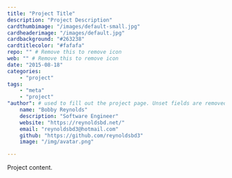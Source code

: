 ```yaml
---
title: "Project Title"
description: "Project Description"
cardthumbimage: "/images/default-small.jpg"
cardheaderimage: "/images/default.jpg"
cardbackground: "#263238"
cardtitlecolor: "#fafafa"
repo: "" # Remove this to remove icon
web: "" # Remove this to remove icon
date: "2015-08-18"
categories:
    - "project"
tags:
    - "meta"
    - "project"
"author": # used to fill out the project page. Unset fields are removed from page
    name: "Bobby Reynolds"
    description: "Software Engineer"
    website: "https://reynoldsbd.net/"
    email: "reynoldsbd3@hotmail.com"
    github: "https://github.com/reynoldsbd3"
    image: "/img/avatar.png"

---
```


Project content.
